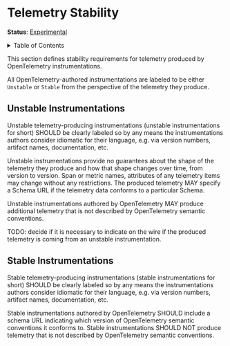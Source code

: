# Telemetry Stability

**Status**: [Experimental](document-status.md)

<details>
<summary>Table of Contents</summary>

<!-- toc -->

- [Unstable Instrumentations](#unstable-instrumentations)
- [Stable Instrumentations](#stable-instrumentations)

<!-- tocstop -->

</details>

This section defines stability requirements for telemetry produced by
OpenTelemetry instrumentations.

All OpenTelemetry-authored instrumentations are labeled to be either `Unstable` or `Stable`
from the perspective of the telemetry they produce.

## Unstable Instrumentations

Unstable telemetry-producing instrumentations (unstable instrumentations for short) SHOULD
be clearly labeled so by any means the instrumentations authors consider idiomatic for
their language, e.g. via version numbers, artifact names, documentation, etc.

Unstable instrumentations provide no guarantees about the shape of
the telemetry they produce and how that shape changes over time, from version to version.
Span or metric names, attributes of any telemetry items may change without any
restrictions. The produced telemetry MAY specify a Schema URL if the telemetry data
conforms to a particular Schema.

Unstable instrumentations authored by OpenTelemetry MAY produce additional telemetry that
is not described by OpenTelemetry semantic conventions.

TODO: decide if it is necessary to indicate on the wire if the produced telemetry is
coming from an unstable instrumentation.

## Stable Instrumentations

Stable telemetry-producing instrumentations (stable instrumentations for short) SHOULD
be clearly labeled so by any means the instrumentations authors consider idiomatic for
their language, e.g. via version numbers, artifact names, documentation, etc.

Stable instrumentations authored by OpenTelemetry SHOULD include a schema URL indicating
which version of OpenTelemetry semantic conventions it conforms to.
Stable instrumentations SHOULD NOT produce telemetry that is not described by OpenTelemetry
semantic conventions.
